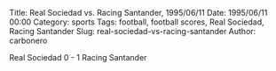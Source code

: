 Title: Real Sociedad vs. Racing Santander, 1995/06/11
Date: 1995/06/11 00:00
Category: sports
Tags: football, football scores, Real Sociedad, Racing Santander
Slug: real-sociedad-vs-racing-santander
Author: carbonero


Real Sociedad 0 - 1 Racing Santander
